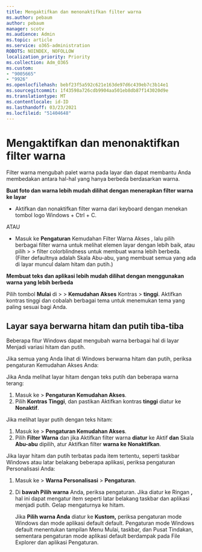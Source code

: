 ```yaml
---
title: Mengaktifkan dan menonaktifkan filter warna
ms.author: pebaum
author: pebaum
manager: scotv
ms.audience: Admin
ms.topic: article
ms.service: o365-administration
ROBOTS: NOINDEX, NOFOLLOW
localization_priority: Priority
ms.collection: Adm_O365
ms.custom:
- "9005665"
- "9926"
ms.openlocfilehash: bebf23f5a592c621e163de97d6c439eb7c3b14e1
ms.sourcegitcommit: 1f43598a726cdb9904aa501eb8db87f143020d9e
ms.translationtype: MT
ms.contentlocale: id-ID
ms.lasthandoff: 03/23/2021
ms.locfileid: "51404648"
---
```

# <a name="turn-on-and-off-color-filter"></a>Mengaktifkan dan menonaktifkan filter warna

Filter warna mengubah palet warna pada layar dan dapat membantu Anda membedakan antara hal-hal yang hanya berbeda berdasarkan warna.

**Buat foto dan warna lebih mudah dilihat dengan menerapkan filter warna ke layar**

- Aktifkan dan nonaktifkan filter warna dari keyboard dengan menekan tombol logo Windows + Ctrl + C. 

ATAU

- Masuk ke **Pengaturan** Kemudahan Filter Warna Akses , lalu pilih berbagai filter warna untuk melihat elemen layar dengan lebih baik, atau pilih  >    >  filter colorblindness untuk membuat warna lebih berbeda.  (Filter defaultnya adalah Skala Abu-abu, yang membuat semua yang ada di layar muncul dalam hitam dan putih.)

**Membuat teks dan aplikasi lebih mudah dilihat dengan menggunakan warna yang lebih berbeda**  

Pilih tombol **Mulai** di >  >  **Kemudahan Akses** Kontras  >  **tinggi**. Aktifkan kontras tinggi dan cobalah berbagai tema untuk menemukan tema yang paling sesuai bagi Anda.

## <a name="my-screen-is-unexpectedly-black-and-white"></a>Layar saya berwarna hitam dan putih tiba-tiba

Beberapa fitur Windows dapat mengubah warna berbagai hal di layar Menjadi variasi hitam dan putih.

Jika semua yang Anda lihat di Windows berwarna hitam dan putih, periksa pengaturan Kemudahan Akses Anda:

Jika Anda melihat layar hitam dengan teks putih dan beberapa warna terang:  

1. Masuk ke  >  **Pengaturan Kemudahan Akses**.  
1. Pilih **Kontras Tinggi**, dan pastikan Aktifkan kontras **tinggi** diatur ke **Nonaktif**.

Jika melihat layar putih dengan teks hitam:  

1. Masuk ke  >  **Pengaturan Kemudahan Akses**.  
1. Pilih **Filter Warna** dan jika Aktifkan filter warna **diatur** ke Aktif **dan** Skala **Abu-abu** dipilih, atur Aktifkan filter **warna ke** **Nonaktifkan**.

Jika layar hitam dan putih terbatas pada item tertentu, seperti taskbar Windows atau latar belakang beberapa aplikasi, periksa pengaturan Personalisasi Anda:

1. Masuk ke  >  **Warna Personalisasi**  >  **Pengaturan**.

1. Di **bawah Pilih warna** Anda, periksa pengaturan. Jika diatur ke Ringan **,** hal ini dapat mengatur item seperti latar belakang taskbar dan aplikasi menjadi putih. Gelap mengaturnya ke hitam.  

    Jika **Pilih warna Anda** diatur ke **Kustom,** periksa pengaturan mode Windows dan mode aplikasi default default. Pengaturan mode Windows default menentukan tampilan Menu Mulai, taskbar, dan Pusat Tindakan, sementara pengaturan mode aplikasi default berdampak pada File Explorer dan aplikasi Pengaturan.

